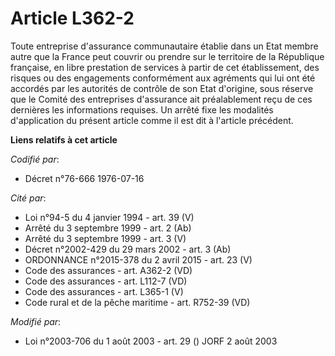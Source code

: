 # Article L362-2

Toute entreprise d'assurance communautaire établie dans un Etat membre autre que la France peut couvrir ou prendre sur le
territoire de la République française, en libre prestation de services à partir de cet établissement, des risques ou des
engagements conformément aux agréments qui lui ont été accordés par les autorités de contrôle de son Etat d'origine, sous
réserve que le Comité des entreprises d'assurance ait préalablement reçu de ces dernières les informations requises. Un
arrêté fixe les modalités d'application du présent article comme il est dit à l'article précédent.

**Liens relatifs à cet article**

_Codifié par_:

  - Décret n°76-666 1976-07-16

_Cité par_:

  - Loi n°94-5 du 4 janvier 1994 - art. 39 (V)
  - Arrêté du 3 septembre 1999 - art. 2 (Ab)
  - Arrêté du 3 septembre 1999 - art. 3 (V)
  - Décret n°2002-429 du 29 mars 2002 - art. 3 (Ab)
  - ORDONNANCE n°2015-378 du 2 avril 2015 - art. 23 (V)
  - Code des assurances - art. A362-2 (VD)
  - Code des assurances - art. L112-7 (VD)
  - Code des assurances - art. L365-1 (V)
  - Code rural et de la pêche maritime - art. R752-39 (VD)

_Modifié par_:

  - Loi n°2003-706 du 1 août 2003 - art. 29 () JORF 2 août 2003
